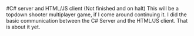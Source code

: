 #C# server and HTML/JS client (Not finished and on halt)
This will be a topdown shooter multiplayer game, if I come around continuing it. I did the basic communication between the C# Server and the HTML/JS client. That is about it yet.
